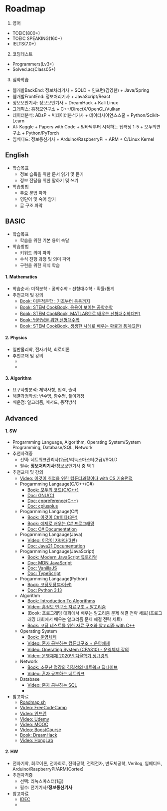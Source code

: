 # Roadmap

1) 영어
- TOEIC(800+)
- TOEIC SPEAKING(160+)
- IELTS(7.0+)
2) 코딩테스트
- Programmers(Lv3+)
- Solved.ac(Class05+)  
3) 심화학습
- 웹개발BackEnd: 정보처리기사 + SQLD + 인프런(김영한) + Java/Spring
- 웹개발FrontEnd: 정보처리기사 + JavaScript/React
- 정보보안기사: 정보보안기사 + DreamHack + Kali Linux
- 그래픽스: 홍정모연구소 + C++/DirectX/OpenGL/Vulkan
- 데이터분석: ADsP + 빅데이터분석기사 + 데이터사이언스스쿨 + Python/Scikit-Learn
- AI: Kaggle + Papers with Code + 밑바닥부터 시작하는 딥러닝 1-5 + 모두의연구소 + Python/PyTorch 
- 임베디드: 정보통신기사 + Arduino/RaspberryPi + ARM + C/Linux Kernel

## English
- 학습목표
  - 정보 습득을 위한 문서 읽기 및 듣기
  - 정보 전달을 위한 말하기 및 쓰기
- 학습방법
  - 주요 문법 파악
  - 영단어 및 숙어 암기
  - 글 구조 파악


## BASIC
- 학습목표
  - 학습을 위한 기본 용어 숙달
- 학습방법
  - 키워드 의미 파악
  - 수식 진행 과정 및 의미 파악
  - 구현을 위한 지식 학습

#### 1. Mathematics
- 학습순서: 미적분학 - 공학수학 - 선형대수학 - 확률/통계
- 추천교재 및 강의
  - [Book: 미분적분학 : 기초부터 응용까지](https://www.hanbit.co.kr/academy/books/book_view.html?p_code=B2195975973)
  - [Book: STEM CookBook, 응용이 보이는 공학수학](https://www.hanbit.co.kr/academy/books/book_view.html?p_code=B1756720070)
  - [Book: STEM CookBook, MATLAB으로 배우는 선형대수학(2판)](https://www.hanbit.co.kr/academy/books/book_view.html?p_code=B7790829067)
  - [Book: 딥러닝을 위한 선형대수학](https://www.hanbit.co.kr/academy/books/book_view.html?p_code=B9479195027)
  - [Book: STEM CookBook, 생생한 사례로 배우는 확률과 통계(2판)](https://www.hanbit.co.kr/academy/books/book_view.html?p_code=B6247653252)

#### 2. Physics
- 일반물리학, 전자기학, 회로이론
- 추천교재 및 강의
  - []()
  - []()

#### 3. Algorithm
- 요구사항분석: 제약사항, 입력, 출력
- 해결과정작성: 변수명, 함수명, 풀이과정
- 배운점: 알고리즘, 메서드, 동작방식

## Advanced
#### 1. SW
  - Progarmming Language, Algorithm, Operating System/System Programming, Database/SQL, Network
  - 추천자격증
    - 선택: 네트워크관리사(2급)/리눅스마스터(2급)/SQLD
    - 필수: **정보처리기사**/정보보안기사 중 택 1
  - 추천교재 및 강의
    - [Video: 이것이 취업을 위한 컴퓨터과학이다 with CS 기술면접](https://www.youtube.com/playlist?list=PLVsNizTWUw7GVLg1B6w9PQSiO7yx8TOYA) 
    - Progarmming Langauge(C/C++/C#)
      - [Book: 모두의 코드(C/C++)](https://modoocode.com/)
      - [Doc: GNU(C)](https://www.gnu.org/software/gnu-c-manual/gnu-c-manual.html)
      - [Doc: cppreference(C++)](https://cppreference.com/)
      - [Doc: cplusplus](https://cplusplus.com/)
    - Progarmming Langauge(C#)
      - [Book: 이것이 C#이다(3판)](https://www.hanbit.co.kr/store/books/look.php?p_code=B4336689405)
      - [Book: 예제로 배우는 C# 프로그래밍](https://www.csharpstudy.com/)
      - [Doc: C# Documentation](https://learn.microsoft.com/ko-kr/dotnet/csharp/tour-of-csharp/)
    - Progarmming Langauge(Java)
      - [Video: 이것이 자바다(3판)](https://www.youtube.com/playlist?list=PLVsNizTWUw7EmX1Y-7tB2EmsK6nu6Q10q)
      - [Doc: Java21 Documentation](https://docs.oracle.com/en/java/javase/21/)
    - Progarmming Langauge(JavaScript)
      - [Book: Modern JavaScript 튜토리얼](https://ko.javascript.info/)
      - [Doc: MDN JavaScript](https://developer.mozilla.org/ko/docs/Web/JavaScript)
      - [Doc: VanillaJS](http://vanilla-js.com/)
      - [Doc: TypeScript](https://www.typescriptlang.org/docs/handbook/intro.html)
    - Progarmming Langauge(Python)
      - [Book: 코딩도장(파이썬)](https://dojang.io/course/view.php?id=7)
      - [Doc: Python 3.13](https://docs.python.org/3.13/)
    - Algorithm
      - [Book: Introduction To Algorithms](https://product.kyobobook.co.kr/detail/S000213683944)
      - [Video: 홍정모 연구소 자료구조 + 알고리즘](https://www.honglab.ai/bundles/data-structures-algorithms)
      - [Book: 프로그래밍 대회에서 배우는 알고리즘 문제 해결 전략 세트](프로그래밍 대회에서 배우는 알고리즘 문제 해결 전략 세트)
      - [Book: 코딩 테스트를 위한 자료 구조와 알고리즘 with C++](https://product.kyobobook.co.kr/detail/S000001834528)
    - Operating System
      - [Book: 운영체제](https://product.kyobobook.co.kr/detail/S000001868743)
      - [Video: 혼자 공부하는 컴퓨터구조 + 운영체제](https://www.youtube.com/playlist?list=PLVsNizTWUw7FCS83JhC1vflK8OcLRG0Hl)
      - [Video: Operating System (CPA310) - 운영체제 강의](https://www.youtube.com/playlist?list=PLBrGAFAIyf5rby7QylRc6JxU5lzQ9c4tN)
      - [Video: 운영체제 2020년 겨울학기 정규강의](https://www.youtube.com/playlist?list=PLHqxB9kMLLaOs2BM2KbuvttBYCgDoFm-5)
    - Network
      - [Book: 소문난 명강의 김길성의 네트워크 딥다이브](https://www.hanbit.co.kr/media/books/book_view.html?p_code=B9674813480)
      - [Video: 혼자 공부하는 네트워크](https://www.youtube.com/playlist?list=PLVsNizTWUw7HfOCgvlfHIDPPo3TE-2iQM)
    - Database
      - [Video: 혼자 공부하는 SQL](https://www.youtube.com/playlist?list=PLVsNizTWUw7GCfy5RH27cQL5MeKYnl8Pm)
      - []()
  - 참고자료
    - [Roadmap.sh](https://roadmap.sh/)
    - [Video: FreeCodeCamp](https://www.youtube.com/@freecodecamp) 
    - [Video: 인프런](https://www.inflearn.com/)
    - [Video: Udemy](https://www.udemy.com/)
    - [Video: MOOC](https://www.mooc.org/)
    - [Video: BoostCourse](https://www.boostcourse.org/)
    - [Book: DreamHack](https://dreamhack.io/)
    - [Video: HongLab](https://www.honglab.ai/)

#### 2. HW
  - 전자기학, 회로이론, 전자회로, 전력공학, 전력전자, 반도체공학, Verilog, 임베디드, Arduino/RaspberryPi/ARM(Cortex)
  - 추천자격증
    - 선택: 리눅스마스터(1급) 
    - 필수: 전기기사/**정보통신기사**
  - 참고자료
    - [IDEC]()
    - []() 
